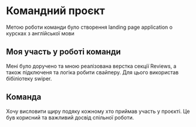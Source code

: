 # Командний проєкт

Метою роботи команди було створення landing page application о 
курсках з англійської мови

## Моя участь у роботі команди

Мені було доручено та мною реалізована верстка секції Reviews, а також 
підключеня та логіка робити свайперу.
Для цього використав бібіліотеку swiper.

## Команда

Хочу висловити щиру подяку кожному хто приймав участь у проєкті. 
Це був корисний та важливий досвід спільної роботи.
